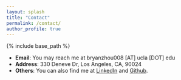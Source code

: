 ```yaml
---
layout: splash
title: "Contact"
permalink: /contact/
author_profile: true
---
```


{% include base_path %}

- **Email**: You may reach me at bryanzhou008 [AT] ucla [DOT] edu
- **Address**: 330 Deneve Dr, Los Angeles, CA, 90024
- **Others**: You can also find me at [LinkedIn](https://www.linkedin.com/in/yu-zhou-997359178/) and [Github](https://github.com/bryanzhou008).
